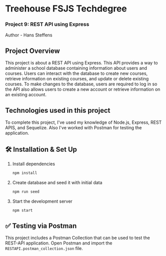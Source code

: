 # Treehouse FSJS Techdegree
### Project 9: REST API using Express
Author - Hans Steffens

## Project Overview
This project is about a REST API using Express. This API provides a way to administer a school database containing information about users and courses. Users can interact with the database to create new courses, retrieve information on existing courses, and update or delete existing courses. To make changes to the database, users are required to log in so the API also allows users to create a new account or retrieve information on an existing account.

## Technologies used in this project
To complete this project, I've used my knowledge of Node.js, Express, REST APIS, and Sequelize. Also I've worked with Postman for testing the application. 

## 🛠 Installation & Set Up

1. Install dependencies

   ```sh
   npm install
   ```
2. Create database and seed it with initial data
   
    ```sh
   npm run seed
   ```

3. Start the development server

   ```sh
   npm start

## ✅ Testing via Postman

This project includes a Postman Collection that can be used to test the REST-API application. Open Postman and import the `RESTAPI.postman_collection.json` file.